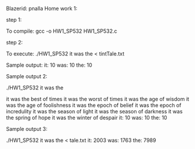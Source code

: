 Blazerid: pnalla
Home work 1:

step 1: 

To compile:
gcc -o HW1_SP532 HW1_SP532.c

step 2:

To execute:
./HW1_SP532 it was the < tintTale.txt

Sample output:
it: 10
was: 10
the: 10



Sample output 2:

./HW1_SP532 it was the

it was the best of times it was the worst of times
it was the age of wisdom it was the age of foolishness
it was the epoch of belief it was the epoch of incredulity
it was the season of light it was the season of darkness
it was the spring of hope it was the winter of despair
it: 10
was: 10
the: 10


Sample output 3:

./HW1_SP532 it was the < tale.txt
it: 2003
was: 1763
the: 7989


